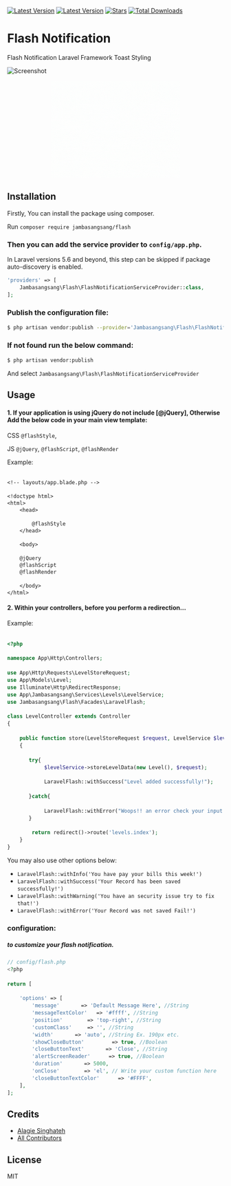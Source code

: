 <!-- [![Issues](https://img.shields.io/github/issues/singhateh/Laravel-Flash-Notification)](https://github.com/singhateh/Laravel-Flash-Notification/issues) -->
[![Latest Version](https://img.shields.io/github/release/singhateh/Laravel-Flash-Notification.svg?style=flat-square)](https://github.com/singhateh/Laravel-Flash-Notification/releases)
[![Latest Version](https://img.shields.io/github/license/singhateh/Laravel-Flash-Notification.svg?style=flat-square)](https://github.com/singhateh/Laravel-Flash-Notification/license)
[![Stars](https://img.shields.io/github/stars/singhateh/Laravel-Flash-Notification)](https://github.com/singhateh/Laravel-Flash-Notification/stargazers)
[![Total Downloads](https://img.shields.io/packagist/dt/singhateh/Laravel-Flash-Notification.svg?style=flat-square)](https://packagist.org/packages/jambasangsang/flash)

# Flash Notification 
Flash Notification Laravel Framework Toast Styling

![Screenshot](https://www.canva.com/design/DAE1y5eyV8Y/_wpn-4oInmRDqeHKfLUn4A/view)
<p align="center">
    <img src="screenshot.gif" alt="Laravel Flash Notification" width="300px">
</p>


## Installation

Firstly, You can install the package using composer.

Run `composer require jambasangsang/flash`


### Then you can add the service provider to `config/app.php`. 
In Laravel versions 5.6 and beyond, this step can be skipped if package auto-discovery is enabled.

```php
'providers' => [
    Jambasangsang\Flash\FlashNotificationServiceProvider::class,
];
```

### Publish the configuration file:
 
```sh
$ php artisan vendor:publish --provider='Jambasangsang\Flash\FlashNotificationServiceProvider' --tag="flash-config"
```

### If not found run the below command:

```sh
$ php artisan vendor:publish 
```

And select `Jambasangsang\Flash\FlashNotificationServiceProvider`

## Usage

#### 1. If your application is using jQuery do not include [@jQuery], Otherwise Add the below code in your main view template:

CSS
`@flashStyle`, 

JS
`@jQuery`, 
`@flashScript`,
`@flashRender`


Example:

```blade

<!-- layouts/app.blade.php -->

<!doctype html>
<html>
    <head>
        
        @flashStyle
    </head>

    <body>
        
    @jQuery
    @flashScript
    @flashRender

    </body>
</html>

```

#### 2. Within your controllers, before you perform a redirection...

Example:

```php

<?php

namespace App\Http\Controllers;

use App\Http\Requests\LevelStoreRequest;
use App\Models\Level;
use Illuminate\Http\RedirectResponse;
use App\Jambasangsang\Services\Levels\LevelService;
use Jambasangsang\Flash\Facades\LaravelFlash;

class LevelController extends Controller
{

    public function store(LevelStoreRequest $request, LevelService $levelService): RedirectResponse
    {
       
       try{
            $levelService->storeLevelData(new Level(), $request);

            LaravelFlash::withSuccess("Level added successfully!");

       }catch{

            LaravelFlash::withError("Woops!! an error check your input and try again!");
       }
        
        return redirect()->route('levels.index');
    }
}

```

You may also use other options below:

- `LaravelFlash::withInfo('You have pay your bills this week!')`
- `LaravelFlash::withSuccess('Your Record has been saved successfully!')`
- `LaravelFlash::withWarning('You have an security issue try to fix that!')`
- `LaravelFlash::withError('Your Record was not saved Fail!')`


### configuration:

##### to customize your flash notification.

```php
// config/flash.php
<?php

return [

    'options' => [
        'message'       => 'Default Message Here', //String
        'messageTextColor'   => '#ffff', //String
        'position'        => 'top-right', //String
        'customClass'     => '', //String
        'width'       => 'auto', //String Ex. 190px etc.
        'showCloseButton'         => true, //Boolean
        'closeButtonText'       => 'Close', //String
        'alertScreenReader'      => true, //Boolean
        'duration'       => 5000,
        'onClose'        => 'el', // Write your custom function here
        'closeButtonTextColor'      => '#FFFF',
    ],
];


```

## Credits

- [Alagie Singhateh](https://github.com/singhateh)
- [All Contributors](../../contributors)

## License

MIT
